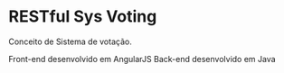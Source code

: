 # RESTful Sys Voting

Conceito de Sistema de votação.

Front-end desenvolvido em AngularJS
Back-end desenvolvido em Java
